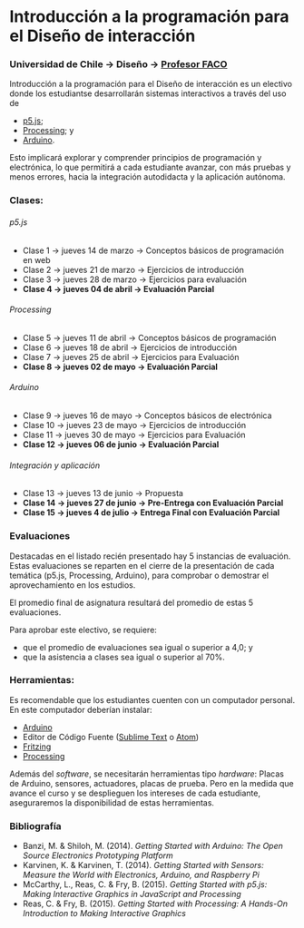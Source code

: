 # Introducción a la programación para el Diseño de interacción

### Universidad de Chile → Diseño → [Profesor FACO](http://profesor.faco.cl/)

Introducción a la programación para el Diseño de interacción es un electivo donde los estudiantse desarrollarán sistemas interactivos a través del uso de 

- [p5.js](https://p5js.org/es/);
- [Processing](https://processing.org/); y 
- [Arduino](https://www.arduino.cc/).

Esto implicará explorar y comprender principios de programación y electrónica, lo que permitirá a cada estudiante avanzar, con más pruebas y menos errores, hacia la integración autodidacta y la aplicación autónoma.

### Clases: 

###### p5.js

- Clase 1 → jueves 14 de marzo → Conceptos básicos de programación en web
- Clase 2 → jueves 21 de marzo → Ejercicios de introducción
- Clase 3 → jueves 28 de marzo → Ejercicios para evaluación
- **Clase 4 → jueves 04 de abril → Evaluación Parcial**

###### Processing

- Clase 5 → jueves 11 de abril → Conceptos básicos de programación
- Clase 6 → jueves 18 de abril → Ejercicios de introducción
- Clase 7 → jueves 25 de abril → Ejercicios para Evaluación
- **Clase 8 → jueves 02 de mayo → Evaluación Parcial**

###### Arduino

- Clase 9 → jueves 16 de mayo → Conceptos básicos de electrónica
- Clase 10 → jueves 23 de mayo → Ejercicios de introducción
- Clase 11 → jueves 30 de mayo → Ejercicios para Evaluación
- **Clase 12 → jueves 06 de junio → Evaluación Parcial**

###### Integración y aplicación

- Clase 13 → jueves 13 de junio → Propuesta
- **Clase 14 → jueves 27 de junio → Pre-Entrega con Evaluación Parcial**
- **Clase 15 → jueves 4 de julio  → Entrega Final con Evaluación Parcial**

### Evaluaciones

Destacadas en el listado recién presentado hay 5 instancias de evaluación. Estas evaluaciones se reparten en el cierre de la presentación de cada temática (p5.js, Processing, Arduino), para comprobar o demostrar el aprovechamiento en los estudios.

El promedio final de asignatura resultará del promedio de estas 5 evaluaciones. 

Para aprobar este electivo, se requiere: 

- que el promedio de evaluaciones sea igual o superior a 4,0; y 
- que la asistencia a clases sea igual o superior al 70%.  

### Herramientas:

Es recomendable que los estudiantes cuenten con un computador personal. En este computador deberían instalar: 

- [Arduino](https://www.arduino.cc/)
- Editor de Código Fuente ([Sublime Text](https://www.sublimetext.com/) o [Atom](https://atom.io/))
- [Fritzing](http://fritzing.org/download/)
- [Processing](https://processing.org/download/)

Además del *software*, se necesitarán herramientas tipo *hardware*: Placas de Arduino, sensores, actuadores, placas de prueba. Pero en la medida que avance el curso y se desplieguen los intereses de cada estudiante, aseguraremos la disponibilidad de estas herramientas.


### Bibliografía

- Banzi, M. & Shiloh, M. (2014). *Getting Started with Arduino: The Open Source Electronics Prototyping Platform*
- Karvinen, K. & Karvinen, T. (2014). *Getting Started with Sensors: Measure the World with Electronics, Arduino, and Raspberry Pi*
- McCarthy, L., Reas, C. &  Fry, B. (2015). *Getting Started with p5.js: Making Interactive Graphics in JavaScript and Processing*
- Reas, C. &  Fry, B. (2015). *Getting Started with Processing: A Hands-On Introduction to Making Interactive Graphics*

